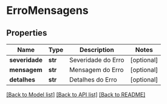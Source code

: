 # ErroMensagens

## Properties
Name | Type | Description | Notes
------------ | ------------- | ------------- | -------------
**severidade** | **str** | Severidade do Erro | [optional] 
**mensagem** | **str** | Mensagem do Erro | [optional] 
**detalhes** | **str** | Detalhes do Erro | [optional] 

[[Back to Model list]](../README.md#documentation-for-models) [[Back to API list]](../README.md#documentation-for-api-endpoints) [[Back to README]](../README.md)

